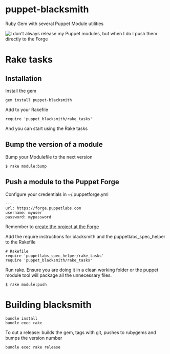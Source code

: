 puppet-blacksmith
=================

Ruby Gem with several Puppet Module utilities

![I don't always release my Puppet modules, but when I do I push them directly to the Forge](https://raw.github.com/maestrodev/puppet-blacksmith/gh-pages/dos-equis.jpg)

# Rake tasks

## Installation

Install the gem

	gem install puppet-blacksmith

Add to your Rakefile

    require 'puppet_blacksmith/rake_tasks'

And you can start using the Rake tasks

## Bump the version of a module

Bump your Modulefile to the next version

    $ rake module:bump

## Push a module to the Puppet Forge

Configure your credentials in ~/.puppetforge.yml

    --- 
    url: https://forge.puppetlabs.com
    username: myuser
    password: mypassword


Remember to [create the project at the Forge](http://forge.puppetlabs.com/modules/new)

Add the require instructions for blacksmith and the puppetlabs_spec_helper to the Rakefile

    # Rakefile
    require 'puppetlabs_spec_helper/rake_tasks'
    require 'puppet_blacksmith/rake_tasks'

Run rake. Ensure you are doing it in a clean working folder or the puppet module tool will package all the unnecessary files.

    $ rake module:push

# Building blacksmith

    bundle install
    bundle exec rake

To cut a release: builds the gem, tags with git, pushes to rubygems and bumps the version number

    bundle exec rake release
